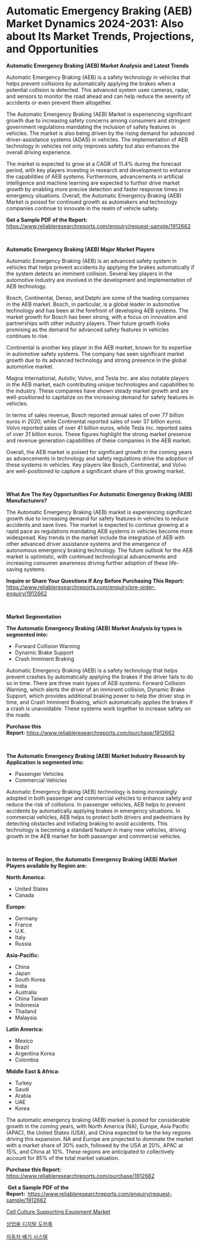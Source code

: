 <p><h1>Automatic Emergency Braking (AEB) Market Dynamics 2024-2031: Also about Its Market Trends, Projections, and Opportunities</h1></p><p><strong>Automatic Emergency Braking (AEB) Market Analysis and Latest Trends</strong></p>
<p><p>Automatic Emergency Braking (AEB) is a safety technology in vehicles that helps prevent collisions by automatically applying the brakes when a potential collision is detected. This advanced system uses cameras, radar, and sensors to monitor the road ahead and can help reduce the severity of accidents or even prevent them altogether.</p><p>The Automatic Emergency Braking (AEB) Market is experiencing significant growth due to increasing safety concerns among consumers and stringent government regulations mandating the inclusion of safety features in vehicles. The market is also being driven by the rising demand for advanced driver-assistance systems (ADAS) in vehicles. The implementation of AEB technology in vehicles not only improves safety but also enhances the overall driving experience.</p><p>The market is expected to grow at a CAGR of 11.4% during the forecast period, with key players investing in research and development to enhance the capabilities of AEB systems. Furthermore, advancements in artificial intelligence and machine learning are expected to further drive market growth by enabling more precise detection and faster response times in emergency situations. Overall, the Automatic Emergency Braking (AEB) Market is poised for continued growth as automakers and technology companies continue to innovate in the realm of vehicle safety.</p></p>
<p><strong>Get a Sample PDF of the Report:&nbsp;</strong> <a href="https://www.reliableresearchreports.com/enquiry/request-sample/1912662">https://www.reliableresearchreports.com/enquiry/request-sample/1912662</a></p>
<p>&nbsp;</p>
<p><strong>Automatic Emergency Braking (AEB) Major Market Players</strong></p>
<p><p>Automatic Emergency Braking (AEB) is an advanced safety system in vehicles that helps prevent accidents by applying the brakes automatically if the system detects an imminent collision. Several key players in the automotive industry are involved in the development and implementation of AEB technology.</p><p>Bosch, Continental, Denso, and Delphi are some of the leading companies in the AEB market. Bosch, in particular, is a global leader in automotive technology and has been at the forefront of developing AEB systems. The market growth for Bosch has been strong, with a focus on innovation and partnerships with other industry players. Their future growth looks promising as the demand for advanced safety features in vehicles continues to rise.</p><p>Continental is another key player in the AEB market, known for its expertise in automotive safety systems. The company has seen significant market growth due to its advanced technology and strong presence in the global automotive market.</p><p>Magna International, Autoliv, Volvo, and Tesla Inc. are also notable players in the AEB market, each contributing unique technologies and capabilities to the industry. These companies have shown steady market growth and are well-positioned to capitalize on the increasing demand for safety features in vehicles.</p><p>In terms of sales revenue, Bosch reported annual sales of over 77 billion euros in 2020, while Continental reported sales of over 37 billion euros. Volvo reported sales of over 41 billion euros, while Tesla Inc. reported sales of over 31 billion euros. These figures highlight the strong market presence and revenue generation capabilities of these companies in the AEB market. </p><p>Overall, the AEB market is poised for significant growth in the coming years as advancements in technology and safety regulations drive the adoption of these systems in vehicles. Key players like Bosch, Continental, and Volvo are well-positioned to capture a significant share of this growing market.</p></p>
<p>&nbsp;</p>
<p><strong>What Are The Key Opportunities For Automatic Emergency Braking (AEB) Manufacturers?</strong></p>
<p><p>The Automatic Emergency Braking (AEB) market is experiencing significant growth due to increasing demand for safety features in vehicles to reduce accidents and save lives. The market is expected to continue growing at a rapid pace as regulations mandating AEB systems in vehicles become more widespread. Key trends in the market include the integration of AEB with other advanced driver assistance systems and the emergence of autonomous emergency braking technology. The future outlook for the AEB market is optimistic, with continued technological advancements and increasing consumer awareness driving further adoption of these life-saving systems.</p></p>
<p><strong>Inquire or Share Your Questions If Any Before Purchasing This Report:</strong> <a href="https://www.reliableresearchreports.com/enquiry/pre-order-enquiry/1912662">https://www.reliableresearchreports.com/enquiry/pre-order-enquiry/1912662</a></p>
<p>&nbsp;</p>
<p><strong>Market Segmentation</strong></p>
<p><strong>The Automatic Emergency Braking (AEB) Market Analysis by types is segmented into:</strong></p>
<p><ul><li>Forward Collision Warning</li><li>Dynamic Brake Support</li><li>Crash Imminent Braking</li></ul></p>
<p><p>Automatic Emergency Braking (AEB) is a safety technology that helps prevent crashes by automatically applying the brakes if the driver fails to do so in time. There are three main types of AEB systems: Forward Collision Warning, which alerts the driver of an imminent collision, Dynamic Brake Support, which provides additional braking power to help the driver stop in time, and Crash Imminent Braking, which automatically applies the brakes if a crash is unavoidable. These systems work together to increase safety on the roads.</p></p>
<p><strong>Purchase this Report:&nbsp;</strong><a href="https://www.reliableresearchreports.com/purchase/1912662">https://www.reliableresearchreports.com/purchase/1912662</a></p>
<p>&nbsp;</p>
<p><strong>The Automatic Emergency Braking (AEB) Market Industry Research by Application is segmented into:</strong></p>
<p><ul><li>Passenger Vehicles</li><li>Commercial Vehicles</li></ul></p>
<p><p>Automatic Emergency Braking (AEB) technology is being increasingly adopted in both passenger and commercial vehicles to enhance safety and reduce the risk of collisions. In passenger vehicles, AEB helps to prevent accidents by automatically applying brakes in emergency situations. In commercial vehicles, AEB helps to protect both drivers and pedestrians by detecting obstacles and initiating braking to avoid accidents. This technology is becoming a standard feature in many new vehicles, driving growth in the AEB market for both passenger and commercial vehicles.</p></p>
<p>&nbsp;</p>
<p><strong>In terms of Region, the Automatic Emergency Braking (AEB) Market Players available by Region are:</strong></p>
<p>
    <p> <strong> North America: </strong>
        <ul>
            <li>United States</li>
            <li>Canada</li>
        </ul>
        </p> 
    <p> <strong> Europe: </strong>
        <ul>
            <li>Germany</li>
            <li>France</li>
            <li>U.K.</li>
            <li>Italy</li>
            <li>Russia</li>
        </ul>
        </p> 
    <p> <strong> Asia-Pacific: </strong>
        <ul>
            <li>China</li>
            <li>Japan</li>
            <li>South Korea</li>
            <li>India</li>
            <li>Australia</li>
            <li>China Taiwan</li>
            <li>Indonesia</li>
            <li>Thailand</li>
            <li>Malaysia</li>
        </ul>
        </p> 
    <p> <strong> Latin America: </strong>
        <ul>
            <li>Mexico</li>
            <li>Brazil</li>
            <li>Argentina Korea</li>
            <li>Colombia</li>
        </ul>
        </p> 
    <p> <strong> Middle East & Africa: </strong>
        <ul>
            <li>Turkey</li>
            <li>Saudi</li>
            <li>Arabia</li>
            <li>UAE</li>
            <li>Korea</li>
        </ul>
    </p>
    </p>
<p><p>The automatic emergency braking (AEB) market is poised for considerable growth in the coming years, with North America (NA), Europe, Asia Pacific (APAC), the United States (USA), and China expected to be the key regions driving this expansion. NA and Europe are projected to dominate the market with a market share of 30% each, followed by the USA at 20%, APAC at 15%, and China at 10%. These regions are anticipated to collectively account for 85% of the total market valuation.</p></p>
<p><strong>Purchase this Report: </strong><a href="https://www.reliableresearchreports.com/purchase/1912662">https://www.reliableresearchreports.com/purchase/1912662</a></p>
<p>&nbsp;<strong>Get a Sample PDF of the Report:&nbsp;&nbsp;</strong><a href="https://www.reliableresearchreports.com/enquiry/request-sample/1912662">https://www.reliableresearchreports.com/enquiry/request-sample/1912662</a></p>
<p><strong></strong></p>
<p><p><a href="https://view.publitas.com/reportprime-1/cell-culture-supporting-equipment-market-challenges-opportunities-and-growth-drivers-and-major-market-players-forecasted-for-period-from-2023-2030/">Cell Culture Supporting Equipment Market</a></p><p><a href="https://medium.com/@cedricrflatley08766/%EC%83%81%EC%97%85%EC%9A%A9-%EB%94%94%EC%A7%80%ED%84%B8-%EB%8F%84%EC%96%B4-%EB%9D%BD-%EC%8B%9C%EC%9E%A5-%EC%A0%84%EB%A7%9D-%EC%82%B0%EC%97%85-%EA%B0%9C%EC%9A%94-%EB%B0%8F-%EC%98%88%EC%B8%A1-2024%EB%85%84%EB%B6%80%ED%84%B0-2031%EB%85%84%EA%B9%8C%EC%A7%80-9188c64363b9">상업용 디지털 도어록</a></p><p><a href="https://medium.com/@cedricrflatley08766/%EC%9E%90%EB%8F%99%EC%B0%A8-%EB%B0%B0%EA%B8%B0-%EC%8B%9C%EC%8A%A4%ED%85%9C-%EC%8B%9C%EC%9E%A5%EC%9D%80-%EC%8B%9C%EC%9E%A5-%EC%A0%90%EC%9C%A0%EC%9C%A8-%EC%8B%9C%EC%9E%A5-%EB%8F%99%ED%96%A5-%EB%B0%8F-%EC%8B%9C%EC%9E%A5-%EC%84%B1%EC%9E%A5%EC%97%90-%EB%8C%80%ED%95%9C-%EC%A0%95%EB%B3%B4%EB%A5%BC-%EC%A0%9C%EA%B3%B5%ED%95%9C%EB%8B%A4-16fc0335dd84">자동차 배기 시스템</a></p></p>